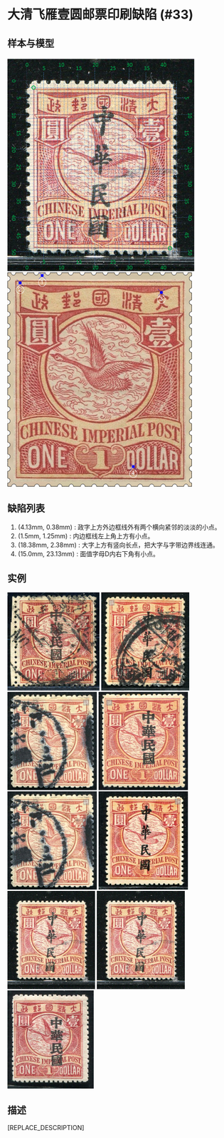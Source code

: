 # 大清飞雁壹圆邮票印刷缺陷 (#33)

## 样本与模型
<img src="sampling.png" height=480/> <img src="model.png" height=480/>

## 缺陷列表
1. (4.13mm, 0.38mm) :  政字上方外边框线外有两个横向紧邻的淡淡的小点。
1. (1.5mm, 1.25mm) :  内边框线左上角上方有小点。
1. (18.38mm, 2.38mm) :  大字上方有竖向长点，把大字与字带边界线连通。
1. (15.0mm, 23.13mm) :  面值字母D内右下角有小点。


## 实例
<img src="2011-01-12_00039633058A.jpg" height=220/> <img src="2011-12-19_00052016044A.jpg" height=220/> <img src="2012-02-01_00055239123A.jpg" height=220/> <img src="2012-10-18_00066763006A.jpg" height=220/> <img src="2012_w03_55239123A.jpg" height=220/> <img src="2013-06-16_00113436074A.jpg" height=220/> <img src="2014-03-08_00136531027A.jpg" height=220/> <img src="2014_w10_136531027A.jpg" height=220/> <img src="2015-02-11_00169888027A.jpg" height=220/> 


## 描述
[REPLACE_DESCRIPTION]

